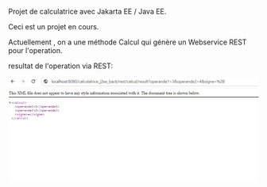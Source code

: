 Projet de calculatrice avec Jakarta EE / Java EE.

Ceci est un projet en cours.

Actuellement , on a une méthode Calcul qui génère un Webservice REST pour l'operation.

 resultat de l'operation via REST: 

![Image_web_service_Rest](REST_WEB_SERVICE.png)
